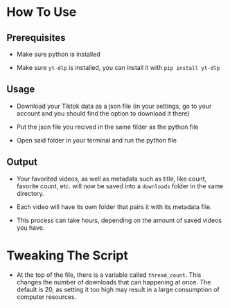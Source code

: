 # How To Use

## Prerequisites

- Make sure python is installed

- Make sure `yt-dlp` is installed, you can install it with `pip install yt-dlp`

## Usage

- Download your Tiktok data as a json file (in your settings, go to your account and you should find the option to download it there)

- Put the json file you recived in the same filder as the python file

- Open said folder in your terminal and run the python file

## Output

- Your favorited videos, as well as metadata such as title, like count, favorite count, etc. will now be saved into a `downloads` folder in the same directory.

- Each video will have its own folder that pairs it with its metadata file.

- This process can take hours, depending on the amount of saved videos you have.


# Tweaking The Script

- At the top of the file, there is a variable called `thread_count`. This changes the number of downloads that can happening at once. The default is 20, as setting it too high may result in a large consumption of computer resources.

